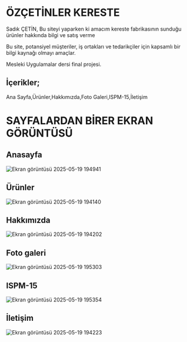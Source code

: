 # ÖZÇETİNLER KERESTE

Sadık ÇETİN, Bu siteyi yaparken ki amacım kereste fabrikasının sunduğu ürünler hakkında bilgi ve satış verme

 Bu site, potansiyel müşteriler, iş ortakları ve tedarikçiler için kapsamlı bir bilgi kaynağı olmayı amaçlar.

 Mesleki Uygulamalar dersi final projesi.

 İçerikler;
 -
Ana Sayfa,Ürünler,Hakkımızda,Foto Galeri,ISPM-15,İletişim


# SAYFALARDAN BİRER EKRAN GÖRÜNTÜSÜ
 Anasayfa 
 -
![Ekran görüntüsü 2025-05-19 194941](https://github.com/user-attachments/assets/a8d04b79-04c2-4a40-802f-e891869946f4)

Ürünler
-
![Ekran görüntüsü 2025-05-19 194140](https://github.com/user-attachments/assets/a09a50cd-4478-466c-ac8e-60faee03942c)

Hakkımızda
-
![Ekran görüntüsü 2025-05-19 194202](https://github.com/user-attachments/assets/45e22f2e-79c1-4141-8516-3dcc64d061e8)

Foto galeri
-
![Ekran görüntüsü 2025-05-19 195303](https://github.com/user-attachments/assets/79689c99-7e72-41fa-b3d7-6816d4426a3d)

ISPM-15
-
![Ekran görüntüsü 2025-05-19 195354](https://github.com/user-attachments/assets/985b5e5f-2c05-40f7-b613-2d2b6c4bea60)

İletişim
-
![Ekran görüntüsü 2025-05-19 194223](https://github.com/user-attachments/assets/501cf1f0-903f-4015-a480-88c2cfde674e)

